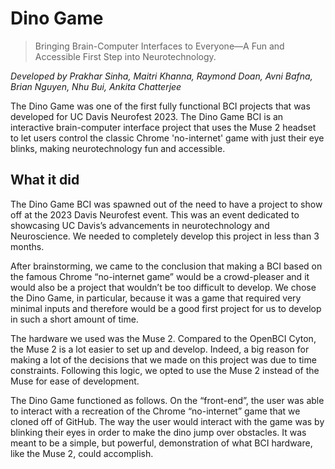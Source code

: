 # Dino Game 
> Bringing Brain-Computer Interfaces to Everyone—A Fun and Accessible First Step into Neurotechnology.

_Developed by Prakhar Sinha, Maitri Khanna, Raymond Doan, Avni Bafna, Brian Nguyen, Nhu Bui, Ankita Chatterjee_

The Dino Game was one of the first fully functional BCI projects that was developed for UC Davis Neurofest 2023. The Dino Game BCI is an interactive brain-computer interface project that uses the Muse 2 headset to let users control the classic Chrome 'no-internet' game with just their eye blinks, making neurotechnology fun and accessible.

## What it did
The Dino Game BCI was spawned out of the need to have a project to show off at the 2023 Davis Neurofest event. This was an event dedicated to showcasing UC Davis’s advancements in neurotechnology and Neuroscience. We needed to completely develop this project in less than 3 months. 

After brainstorming, we came to the conclusion that making a BCI based on the famous Chrome “no-internet game” would be a crowd-pleaser and it would also be a project that wouldn’t be too difficult to develop. We chose the Dino Game, in particular, because it was a game that required very minimal inputs and therefore would be a good first project for us to develop in such a short amount of time. 

The hardware we used was the Muse 2. Compared to the OpenBCI Cyton, the Muse 2 is a lot easier to set up and develop. Indeed, a big reason for making a lot of the decisions that we made on this project was due to time constraints. Following this logic, we opted to use the Muse 2 instead of the Muse for ease of development.

The Dino Game functioned as follows. On the “front-end”, the user was able to interact with a recreation of the Chrome “no-internet” game that we cloned off of GitHub. The way the user would interact with the game was by blinking their eyes in order to make the dino jump over obstacles. It was meant to be a simple, but powerful, demonstration of what BCI hardware, like the Muse 2, could accomplish. 
